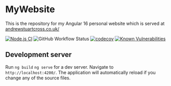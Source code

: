 # MyWebsite

This is the repository for my Angular 16 personal website which is served at <a href="https://www.andrewstuartcross.co.uk/">andrewstuartcross.co.uk/</a>

[![Node.js CI](https://github.com/andrew-stuart-cross/my-website/actions/workflows/node.js.yml/badge.svg)](https://github.com/andrew-stuart-cross/my-website/actions/workflows/node.js.yml)
![GitHub Workflow Status](https://img.shields.io/github/actions/workflow/status/andrew-stuart-cross/my-website/node.js.yml)
[![codecov](https://codecov.io/gh/andrew-stuart-cross/my-website/branch/master/graph/badge.svg?token=LIA3YIDXX2)](https://codecov.io/gh/andrew-stuart-cross/my-website)
[![Known Vulnerabilities](https://snyk.io/test/github/andrew-stuart-cross/my-website/badge.svg)](https://snyk.io/test/github/andrew-stuart-cross/my-website)


## Development server

Run `ng build` `ng serve` for a dev server. Navigate to `http://localhost:4200/`. The application will automatically reload if you change any of the source files.

